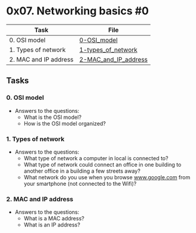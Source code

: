 # 0x07. Networking basics #0

| Task | File |
| ---- | ---- |
| 0. OSI model | [0-OSI_model](./0-OSI_model) |
| 1. Types of network | [1-types_of_network](./1-types_of_network) |
| 2. MAC and IP address | [2-MAC_and_IP_address](./2-MAC_and_IP_address) |

## Tasks
### 0. OSI model
* Answers to the questions:
	* What is the OSI model?
	* How is the OSI model organized?
### 1. Types of network
* Answers to the questions:
	* What type of network a computer in local is connected to?
	* What type of network could connect an office in one building to another office in a building a few streets away?
	* What network do you use when you browse www.google.com from your smartphone (not connected to the Wifi)?
### 2. MAC and IP address
* Answers to the questions:
	* What is a MAC address?
	* What is an IP address?
